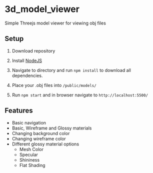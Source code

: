 # 3d_model_viewer
Simple Threejs model viewer for viewing obj files

## Setup
1. Download repository

2. Install [NodeJS](https://nodejs.org/en/download/)

3. Navigate to directory and run `npm install` to download all dependencies.

4. Place your .obj files into `/public/models/` 

5. Run `npm start` and in browser navigate to `http://localhost:5500/` 

## Features
* Basic navigation
* Basic, Wireframe and Glossy materials
* Changing background color
* Changing wireframe color
* Different glossy material options
  * Mesh Color
  * Specular
  * Shininess
  * Flat Shading
